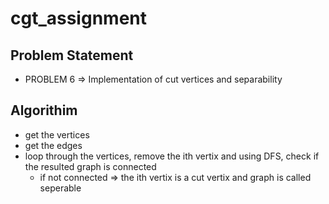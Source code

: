 # cgt_assignment


## Problem Statement
- PROBLEM 6 => Implementation of cut vertices and separability

## Algorithim
- get the vertices
- get the edges
- loop through the vertices, remove the ith vertix and using DFS, check if the resulted graph is connected
    - if not connected => the ith vertix is a cut vertix and graph is called seperable
